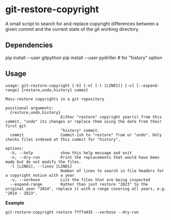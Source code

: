# git-restore-copyright

A small script to search for and replace copyright differences between a given
commit and the current state of the git working directory.

## Dependencies

pip install --user gitpython
pip install --user pydriller # for "history" option

## Usage

```
usage: git-restore-copyright [-h] [-n] [-l [LINES]] [-v] [--expand-range] {restore,undo,history} commit

Mass-restore copyrights in a git repository

positional arguments:
  {restore,undo,history}
                        Either "restore" copyright year(s) from this commit, "undo" its changes or replace them using the date from their first git
                        "history" commit.
  commit                Commit-ish to "restore" from or "undo". Only checks files indexed at this commit for "history".

options:
  -h, --help            show this help message and exit
  -n, --dry-run         Print the replacements that would have been made but do not modify the files.
  -l [LINES], --lines [LINES]
                        Number of lines to search in file headers for a copyright notice with a year
  -v, --verbose         List the files that are being inspected
  --expand-range        Rather than just restore "2023" to the original year "2014", replace it with a range covering all years, e.g. "2014 - 2023".
```

**Example**

````
git-restore-copyright restore 7ff7a935 --verbose --dry-run
````
